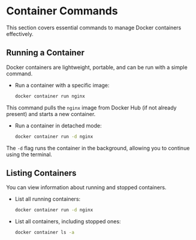 # Container Commands

This section covers essential commands to manage Docker containers effectively.

## Running a Container

Docker containers are lightweight, portable, and can be run with a simple command.

- Run a container with a specific image:
  ```bash
  docker container run nginx
  ```
This command pulls the `nginx` image from Docker Hub (if not already present) and starts a new container.
- Run a container in detached mode:
  ```bash
  docker container run -d nginx
  ```
The `-d` flag runs the container in the background, allowing you to continue using the terminal.
## Listing Containers
You can view information about running and stopped containers.
- List all running containers:
  ```bash
  docker container run -d nginx
  ```
- List all containers, including stopped ones:
  ```bash
  docker container ls -a
  ```